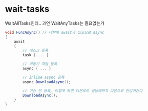 # wait-tasks

WaitAllTasks인데.. 과연 WaitAnyTasks는 필요없는가

```csharp
void FuncAsync() // 내부에 await가 있으므로 async
{
    await
    {
        // 태스크 등록 
        task { ... }

        // 비동기 작업 등록
        async { ... } 

        // inline async 등록
        async DownloadAsync();

        // 이건 안 등록, 이렇게 하면 다운로드 끝날때까지 다음으로 안넘어간다
        DownloadAsync(); 
    }
}
```

